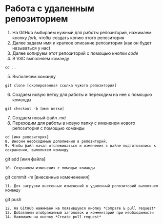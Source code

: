 # Работа с удаленным репозиторием
1. На GitHub выбираем нужный для работы репозиторий, нажимаем кнопку *fork*, чтобы создать копию этого репозитория
2. Далее задаем имя и краткое описание репозитория (как он будет называться у нас)
3. Далее копируем этот репозиторий с помощью кнопки *code*
4. В VSC выполняем команду
```
cd ..
```
5. Выполняем команду
```
git clone [скопированная ссылка чужого репозитория]
```
6. Создаем новую ветку для работы и переходим на нее с помощью команды
```
git checkout -b [имя ветки]
```
7. Создаем новый файл .md
8. Переходим для работы в новую папку с имененем нового репозитория с помощью команды
```
cd [имя репозитория]
8. Вносим необходимые дополнения в репозиторий.
9. Чтобы файл начал отслеживаться и изменения в файле подготовились к сохранению, выполняем команду 
```
git add [имя файла]
```
10. Сохраняем изменения с помощью команды
```
git commit -m [внесенные измененения]
```
11. Для загрузки внесенных изменений в удаленный репозиторий выполянем команду
```
git push
```
12. На GitHub нажимаем на появившуюся кнопку *Compare & pull request*
13. Добавляем отображаемый заголовок и комментарий при необходимости
14. Нажимаем на кнопку *Create pull request*
